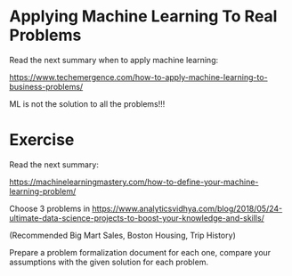 # Applying Machine Learning To Real Problems

Read the next summary when to apply machine learning:

https://www.techemergence.com/how-to-apply-machine-learning-to-business-problems/

ML is not the solution to all the problems!!!

# Exercise

Read the next summary:

https://machinelearningmastery.com/how-to-define-your-machine-learning-problem/

Choose 3 problems in https://www.analyticsvidhya.com/blog/2018/05/24-ultimate-data-science-projects-to-boost-your-knowledge-and-skills/ 

(Recommended Big Mart Sales, Boston Housing, Trip History)

Prepare a problem formalization document for each one, compare your assumptions with the given solution for each problem.

